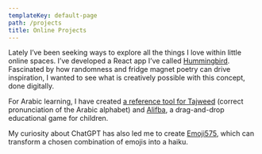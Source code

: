 ```yaml
---
templateKey: default-page
path: /projects
title: Online Projects
---
```

Lately I’ve been seeking ways to explore all the things I love within little online spaces. I’ve developed a React app I’ve called [Hummingbird](https://www.hummingbird.zaiz.ai). Fascinated by how randomness and fridge magnet poetry can drive inspiration, I wanted to see what is creatively possible with this concept, done digitally.

For Arabic learning, I have created [a reference tool for Tajweed](https://www.tajweed.zaiz.ai) (correct pronunciation of the Arabic alphabet) and [Alifba](http://alifba.zaiz.ai), a drag-and-drop educational game for children.

My curiosity about ChatGPT has also led me to create [Emoji575](https://www.emoji575.zaiz.ai), which can transform a chosen combination of emojis into a haiku.
